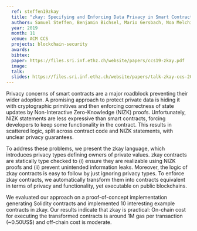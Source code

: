 ```yaml
---
  ref: steffen19zkay
  title: "zkay: Specifying and Enforcing Data Privacy in Smart Contracts"
  authors: Samuel Steffen, Benjamin Bichsel, Mario Gersbach, Noa Melchior, Petar Tsankov, Martin Vechev
  year: 2019
  month: 11
  venue: ACM CCS
  projects: blockchain-security
  awards:
  bibtex:
  paper: https://files.sri.inf.ethz.ch/website/papers/ccs19-zkay.pdf
  image: 
  talk:
  slides: https://files.sri.inf.ethz.ch/website/papers/talk-zkay-ccs-2019-web.pdf
---
```


Privacy concerns of smart contracts are a major roadblock preventing their wider adoption. A promising approach to protect private data is hiding it with cryptographic primitives and then enforcing correctness of state updates by Non-Interactive Zero-Knowledge (NIZK) proofs. Unfortunately, NIZK statements are less expressive than smart contracts, forcing developers to keep some functionality in the contract. This results in scattered logic, split across contract code and NIZK statements, with unclear privacy guarantees.

To address these problems, we present the zkay language, which introduces privacy types defining owners of private values. zkay contracts are statically type checked to (i) ensure they are realizable using NIZK proofs and (ii) prevent unintended information leaks. Moreover, the logic of zkay contracts is easy to follow by just ignoring privacy types. To enforce zkay contracts, we automatically transform them into contracts equivalent in terms of privacy and functionality, yet executable on public blockchains.

We evaluated our approach on a proof-of-concept implementation generating Solidity contracts and implemented 10 interesting example contracts in zkay. Our results indicate that zkay is practical: On-chain cost for executing the transformed contracts is around 1M gas per transaction (~0.50US$) and off-chain cost is moderate.
